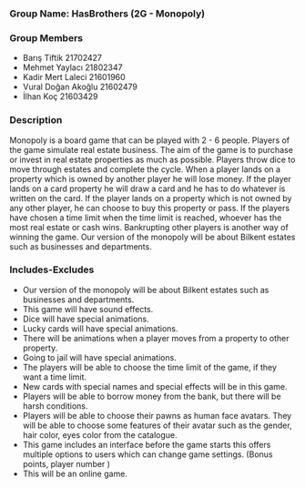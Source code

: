 ### Group Name: HasBrothers (2G - Monopoly)
### Group Members 
*  Barış Tiftik 21702427
*  Mehmet Yaylacı 21802347
*  Kadir Mert Laleci 21601960
*  Vural Doğan Akoğlu 21602479
*  İlhan Koç 21603429


### Description
Monopoly is a board game that can be played with 2 - 6 people. Players of the game simulate real estate business. The aim of the game is to purchase or invest in real estate properties as much as possible. Players throw dice to move through estates and complete the cycle. When a player lands on a property which is owned by another player he will lose money. If the player lands on a card property he will draw a card and he has to do whatever is written on the card. If the player lands on a property which is not owned by any other player, he can choose to buy this property or pass. If the players have chosen a time limit when the time limit is reached, whoever has the most real estate or cash wins. Bankrupting other players is another way of winning the game. Our version of the monopoly will be about Bilkent estates such as businesses and departments.

### Includes-Excludes
* Our version of the monopoly will be about Bilkent estates such as businesses and departments.
* This game will have sound effects.
* Dice will have special animations.
* Lucky cards will have special animations.
* There will be animations when a player moves from a property to other property.
* Going to jail will have special animations.
* The players will be able to choose the time limit of the game, if they want a time limit.
* New cards with special names and special effects will be in this game.
* Players will be able to borrow money from the bank, but there will be harsh conditions.
* Players will be able to choose their pawns as human face avatars. They will be able to choose some features of their avatar such as the gender, hair color, eyes color from the catalogue.
* This game includes an interface before the game starts this offers multiple options to users which can change game settings. (Bonus points, player number )
* This will be an online game.
